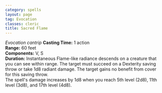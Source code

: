 ```yaml
---
category: spells
layout: page
tag: Evocation
classes: cleric
title: Sacred Flame
---
```


_Evocation cantrip_ **Casting Time:** 1 action    
**Range:** 60 feet    
**Components:** V, S    
**Duration:** Instantaneous Flame-like radiance descends on a creature that you can see within range. The target must succeed on a Dexterity saving throw or take 1d8 radiant damage. The target gains no benefit from cover for this saving throw.    
The spell's damage increases by 1d8 when you reach 5th level (2d8), 11th level (3d8), and 17th level (4d8). 